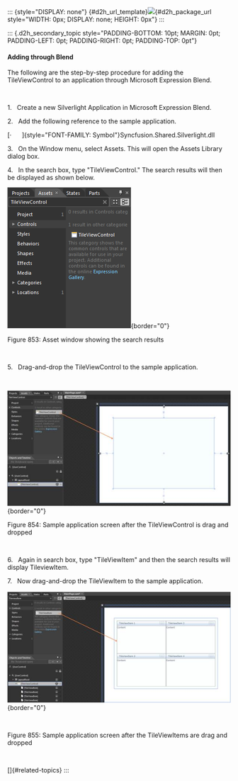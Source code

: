 ::: {style="DISPLAY: none"}
[](ms-xhelp:///?Id=d2h_url_template){#d2h_url_template}![](!package_url!){#d2h_package_url style="WIDTH: 0px; DISPLAY: none; HEIGHT: 0px"}
:::

::: {.d2h_secondary_topic style="PADDING-BOTTOM: 10pt; MARGIN: 0pt; PADDING-LEFT: 0pt; PADDING-RIGHT: 0pt; PADDING-TOP: 0pt"}
#### Adding through Blend

The following are the step-by-step procedure for adding the TileViewControl to an application through Microsoft Expression Blend.

 

1.   Create a new Silverlight Application in Microsoft Expression Blend.

2.   Add the following reference to the sample application.

[·      ]{style="FONT-FAMILY: Symbol"}Syncfusion.Shared.Silverlight.dll

3.   On the Window menu, select Assets. This will open the Assets Library dialog box.

4.   In the search box, type "TileViewControl." The search results will then be displayed as shown below.

![](../ImagesExt/image261_759.png){border="0"}

Figure 853: Asset window showing the search results

 

5.   Drag-and-drop the TileViewControl to the sample application.

 

![](../ImagesExt/image261_760.jpg){border="0"}

Figure 854: Sample application screen after the TileViewControl is drag and dropped

 

6.   Again in search box, type "TileViewItem" and then the search results will display TileviewItem.

7.   Now drag-and-drop the TileViewItem to the sample application.

![](../ImagesExt/image261_761.jpg){border="0"}

 

Figure 855: Sample application screen after the TileViewItems are drag and dropped

 

[]{#related-topics}
:::

